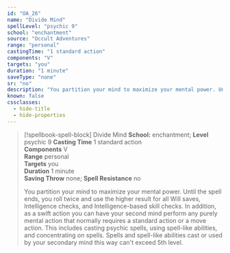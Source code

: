 ```yaml
---
id: "OA_26"
name: "Divide Mind"
spellLevel: "psychic 9"
school: "enchantment"
source: "Occult Adventures"
range: "personal"
castingTime: "1 standard action"
components: "V"
targets: "you"
duration: "1 minute"
saveType: "none"
sr: "no"
description: "You partition your mind to maximize your mental power. Until the spell ends, you roll twice and use the higher result for all Will saves, Intelligence checks, and Intelligence-based skill checks. In addition, as a swift action you can have your second mind perform any purely mental action that normally requires a standard action or a move action. This includes casting psychic spells, using spell-like abilities, and concentrating on spells. Spells and spell-like abilities cast or used by your secondary mind this way can't exceed 5th level."
known: false
cssclasses:
  - hide-title
  - hide-properties
---
```


> [!spellbook-spell-block] Divide Mind
> **School:** enchantment; **Level** psychic 9
> **Casting Time** 1 standard action  
> **Components** V  
> **Range** personal  
> **Targets** you  
> **Duration** 1 minute  
> **Saving Throw** none; **Spell Resistance** no
> 
> You partition your mind to maximize your mental power. Until the spell ends, you roll twice and use the higher result for all Will saves, Intelligence checks, and Intelligence-based skill checks. In addition, as a swift action you can have your second mind perform any purely mental action that normally requires a standard action or a move action. This includes casting psychic spells, using spell-like abilities, and concentrating on spells. Spells and spell-like abilities cast or used by your secondary mind this way can't exceed 5th level.